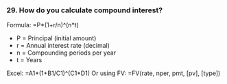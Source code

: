 ### 29. **How do you calculate compound interest?**

Formula: =P*(1+r/n)^(n*t)

- P = Principal (initial amount)
- r = Annual interest rate (decimal)
- n = Compounding periods per year
- t = Years

Excel: =A1*(1+B1/C1)^(C1*D1)
Or using FV: =FV(rate, nper, pmt, [pv], [type])
